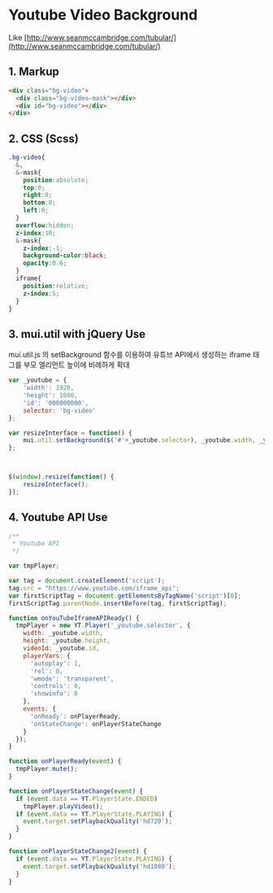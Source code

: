 # Youtube Video Background

Like [http://www.seanmccambridge.com/tubular/](http://www.seanmccambridge.com/tubular/)



## 1. Markup

```HTML
<div class="bg-video">
  <div class="bg-video-mask"></div>
  <div id="bg-video"></div>
</div>

```



## 2. CSS (Scss)
```CSS
.bg-video{
  &,
  &-mask{
    position:absolute;
    top:0;
    right:0;
    bottom:0;
    left:0;
  }
  overflow:hidden;
  z-index:10;
  &-mask{
    z-index:-1;
    background-color:black;    
    opacity:0.6;
  }
  iframe{
    position:relative;
    z-index:5;
  }
}
```



## 3. mui.util with jQuery Use

mui.util.js 의 setBackground 함수를 이용하여 유튜브 API에서 생성하는 iframe 태그를 부모 엘리먼트 높이에 비례하게 확대

```JavaScript
var _youtube = {
    'width': 1920,
    'height': 1080,
    'id': '000000000',
    selector: 'bg-video'
};

var resizeInterface = function() {
	mui.util.setBackground($('#'+_youtube.selector), _youtube.width, _youtube.height, 300);
};



$(window).resize(function() {
	resizeInterface();
});
```



## 4. Youtube API Use

```JavaScript
/**
 * Youtube API
 */

var tmpPlayer;

var tag = document.createElement('script');
tag.src = "https://www.youtube.com/iframe_api";
var firstScriptTag = document.getElementsByTagName('script')[0];
firstScriptTag.parentNode.insertBefore(tag, firstScriptTag);

function onYouTubeIframeAPIReady() {
  tmpPlayer = new YT.Player('_youtube.selector', {
    width: _youtube.width,
    height: _youtube.height,
    videoId: _youtube.id,
    playerVars: {
      'autoplay': 1,
      'rel': 0,
      'wmode': 'transparent',
      'controls': 0,
      'showinfo': 0
    },
    events: {
      'onReady': onPlayerReady,
      'onStateChange': onPlayerStateChange
    }
  });
}

function onPlayerReady(event) {
  tmpPlayer.mute();
}

function onPlayerStateChange(event) {
  if (event.data == YT.PlayerState.ENDED)
    tmpPlayer.playVideo();
  if (event.data == YT.PlayerState.PLAYING) {
    event.target.setPlaybackQuality('hd720');
  }
}

function onPlayerStateChange2(event) {
  if (event.data == YT.PlayerState.PLAYING) {
    event.target.setPlaybackQuality('hd1080');
  }
}
```

